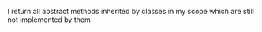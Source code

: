 I return all abstract methods inherited by classes in my scope which are still not implemented by them
